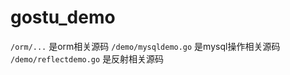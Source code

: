 # gostu_demo

`/orm/...`  是orm相关源码
`/demo/mysqldemo.go`  是mysql操作相关源码
`/demo/reflectdemo.go` 是反射相关源码
